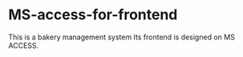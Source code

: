 # MS-access-for-frontend 
This is a bakery management system 
Its frontend is designed on MS ACCESS.
